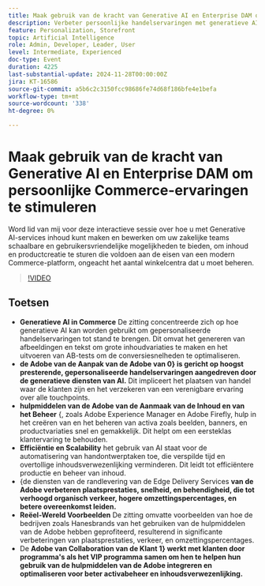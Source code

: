 ```yaml
---
title: Maak gebruik van de kracht van Generative AI en Enterprise DAM om persoonlijke Commerce-ervaringen te stimuleren
description: Verbeter persoonlijke handelservaringen met generatieve AI, leveraging de hulpmiddelen van de Adobe zoals Experience Manager en Firefly voor efficiënte inhoudcreatie en beheer, betere plaatsprestaties, en verhoogde omzettingspercentages, zoals aangetoond door echte voorbeelden zoals Hanesbrands.
feature: Personalization, Storefront
topic: Artificial Intelligence
role: Admin, Developer, Leader, User
level: Intermediate, Experienced
doc-type: Event
duration: 4225
last-substantial-update: 2024-11-28T00:00:00Z
jira: KT-16586
source-git-commit: a5b6c2c3150fcc98686fe74d68f186bfe4e1befa
workflow-type: tm+mt
source-wordcount: '338'
ht-degree: 0%

---
```



# Maak gebruik van de kracht van Generative AI en Enterprise DAM om persoonlijke Commerce-ervaringen te stimuleren

Word lid van mij voor deze interactieve sessie over hoe u met Generative AI-services inhoud kunt maken en bewerken om uw zakelijke teams schaalbare en gebruikersvriendelijke mogelijkheden te bieden, om inhoud en productcreatie te sturen die voldoen aan de eisen van een modern Commerce-platform, ongeacht het aantal winkelcentra dat u moet beheren.

>[!VIDEO](https://video.tv.adobe.com/v/3440500/?learn=on&enablevpops)

## Toetsen

* **Generatieve AI in Commerce** De zitting concentreerde zich op hoe generatieve AI kan worden gebruikt om gepersonaliseerde handelservaringen tot stand te brengen. Dit omvat het genereren van afbeeldingen en tekst om grote inhoudvariaties te maken en het uitvoeren van AB-tests om de conversiesnelheden te optimaliseren.
* **de Adobe van de Aanpak van de Adobe van 0&rbrace; is gericht op hoogst presterende, gepersonaliseerde handelservaringen aangedreven door de generatieve diensten van AI.** Dit impliceert het plaatsen van handel waar de klanten zijn en het verzekeren van een verenigbare ervaring over alle touchpoints.
* **hulpmiddelen van de Adobe van de Aanmaak van de Inhoud en van het Beheer** &lbrace;, zoals Adobe Experience Manager en Adobe Firefly, hulp in het creëren van en het beheren van activa zoals beelden, banners, en productvariaties snel en gemakkelijk. Dit helpt om een eersteklas klantervaring te behouden.
* **Efficiëntie en Scalability** het gebruik van AI staat voor de automatisering van handontwerptaken toe, die verspilde tijd en overtollige inhoudsverwezenlijking verminderen. Dit leidt tot efficiëntere productie en beheer van inhoud.
* &lbrace;de diensten van de randlevering van de Edge Delivery Services **van de Adobe verbeteren plaatsprestaties, snelheid, en behendigheid, die tot verhoogd organisch verkeer, hogere omzettingspercentages, en betere overeenkomst leiden.**
* **Reëel-Wereld Voorbeelden** De zitting omvatte voorbeelden van hoe de bedrijven zoals Hanesbrands van het gebruiken van de hulpmiddelen van de Adobe hebben geprofiteerd, resulterend in significante verbeteringen van plaatsprestaties, verkeer, en omzettingspercentages.
* De **Adobe van Collaboration van de Klant 1&rbrace; werkt met klanten door programma&#39;s als het VIP programma samen om hen te helpen hun gebruik van de hulpmiddelen van de Adobe integreren en optimaliseren voor beter activabeheer en inhoudsverwezenlijking.**
